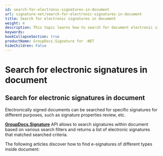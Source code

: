 ```yaml
---
id: search-for-electronic-signatures-in-document
url: signature-net/search-for-electronic-signatures-in-document
title: Search for electronic signatures in document
weight: 4
description: This topic learns how to search for document electronic signature and its details
keywords: 
bookCollapseSection: true
productName: GroupDocs.Signature for .NET
hideChildren: False
---
```


# Search for electronic signatures in document

## Search for electronic signatures in document

Electronically signed documents can be searched for specific signatures for different purposes, such as signature properties review, etc.

[**GroupDocs.Signature**](https://products.groupdocs.com/signature/net) API allows to search signatures within document based on various search filters and returns a list of electronic signatures that matched searched criteria.

The following articles discover how to find e-signatures of different types inside document:
